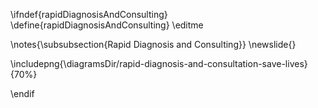 \ifndef{rapidDiagnosisAndConsulting}
\define{rapidDiagnosisAndConsulting}
\editme

\notes{\subsubsection{Rapid Diagnosis and Consulting}}
\newslide{}

\includepng{\diagramsDir/rapid-diagnosis-and-consultation-save-lives}{70%}

\endif
